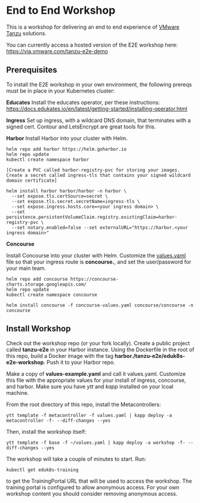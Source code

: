 # End to End Workshop

This is a workshop for delivering an end to end experience of [VMware Tanzu](https://tanzu.vmware.com) solutions.

You can currently access a hosted version of the E2E workshop here: https://via.vmware.com/tanzu-e2e-demo

## Prerequisites

To install the E2E workshop in your own environment, the following prereqs must be in place in your Kubernetes cluster:

**Educates**
Install the educates operator, per these instructions: https://docs.edukates.io/en/latest/getting-started/installing-operator.html

**Ingress**
Set up ingress, with a wildcard DNS domain, that terminates with a signed cert. Contour and LetsEncrypt are great tools for this.

**Harbor**
Install Harbor into your cluster with Helm. 

```
helm repo add harbor https://helm.goharbor.io
helm repo update
kubectl create namespace harbor

[Create a PVC called harbor-registry-pvc for storing your images.
Create a secret called ingress-tls that contains your signed wildcard domain certificate]

helm install harbor harbor/harbor -n harbor \
  --set expose.tls.certSource=secret \
  --set expose.tls.secret.secretName=ingress-tls \
  --set expose.ingress.hosts.core=<your ingress domain> \
  --set persistence.persistentVolumeClaim.registry.existingClaim=harbor-registry-pvc \
  --set notary.enabled=false --set externalURL="https://harbor.<your ingress domain>"
```

**Concourse**

Install Concourse into your cluster with Helm. Customize the [values.yaml](https://raw.githubusercontent.com/concourse/concourse-chart/master/values.yaml) file so that your ingress route is **concourse.<your-ingress-domain>**, and set the user/password for your main team.

```
helm repo add concourse https://concourse-charts.storage.googleapis.com/
helm repo update
kubectl create namespace concourse

helm install concourse -f concourse-values.yaml concourse/concourse -n concourse
```

## Install Workshop

Check out the workshop repo (or your fork locally). Create a public project called **tanzu-e2e** in your Harbor instance. Using the Dockerfile in the root of this repo, build a Docker image with the tag **harbor.<your ingress domain>/tanzu-e2e/eduk8s-e2e-workshop**. Push it to your Harbor repo.

Make a copy of **values-example.yaml** and call it values.yaml. Customize this file with the appropriate values for your install of ingress, concourse, and harbor. Make sure you have *ytt* and *kapp* installed on your lcoal machine.

From the root directory of this repo, install the Metacontrollers:
```
ytt template -f metacontroller -f values.yaml | kapp deploy -a metacontroller -f- --diff-changes --yes
```

Then, install the workshop itself:
```
ytt template -f base -f ~/values.yaml | kapp deploy -a workshop -f- --diff-changes --yes
```

The workshop will take a couple of minutes to start. Run:
```
kubectl get eduk8s-training
```
to get the TrainingPortal URL that will be used to access the workshop. The training portal is configured to allow anonymous access. For your own
workshop content you should consider removing anonymous access.

